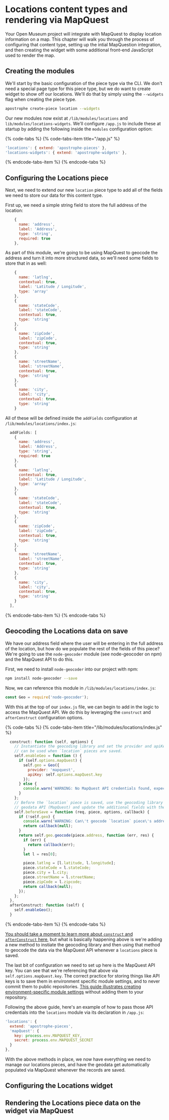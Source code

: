 # Locations content types and rendering via MapQuest

Your Open Museum project will integrate with MapQuest to display location information on a map. This chapter will walk you through the process of configuring that content type, setting up the intial MapQuestion integration, and then creating the widget with some additional front-end JavaScript used to render the map.

## Creating the modules

We'll start by the basic configuration of the piece type via the CLI. We don't need a special page type for this piece type, but we do want to create widget to show off our locations. We'll do that by simply using the `--widgets` flag when creating the piece type.

```bash
apostrophe create-piece location --widgets
```

Our new modules now exist at `/lib/modules/locations` and `lib/modules/locations-widgets`. We'll configure `/app.js` to include these at startup by adding the following inside the `modules` configuration option:

{% code-tabs %}
{% code-tabs-item title="/app.js" %}
```javascript
'locations': { extend: 'apostrophe-pieces' },
'locations-widgets': { extend: 'apostrophe-widgets' },
```
{% endcode-tabs-item %}
{% endcode-tabs %}

## Configuring the Locations piece

Next, we need to extend our new `location` piece type to add all of the fields we need to store our data for this content type.

First up, we need a simple string field to store the full address of the location:

```javascript
    {
      name: 'address',
      label: 'Address',
      type: 'string',
      required: true
    },
```

As part of this module, we're going to be using MapQuest to geocode the address and turn it into more structured data, so we'll need some fields to store that in as well:

```javascript
    {
      name: 'latlng',
      contextual: true,
      label: 'Latitude / Longitude',
      type: 'array'
    },
    {
      name: 'stateCode',
      label: 'stateCode',
      contextual: true,
      type: 'string'
    },
    {
      name: 'zipCode',
      label: 'zipCode',
      contextual: true,
      type: 'string'
    },
    {
      name: 'streetName',
      label: 'streetName',
      contextual: true,
      type: 'string'
    },
    {
      name: 'city',
      label: 'city',
      contextual: true,
      type: 'string'
    }
```

All of these will be defined inside the `addFields` configuration at `/lib/modules/locations/index.js`:

```javascript
  addFields: [
    {
      name: 'address',
      label: 'Address',
      type: 'string',
      required: true
    },
    {
      name: 'latlng',
      contextual: true,
      label: 'Latitude / Longitude',
      type: 'array'
    },
    {
      name: 'stateCode',
      label: 'stateCode',
      contextual: true,
      type: 'string'
    },
    {
      name: 'zipCode',
      label: 'zipCode',
      contextual: true,
      type: 'string'
    },
    {
      name: 'streetName',
      label: 'streetName',
      contextual: true,
      type: 'string'
    },
    {
      name: 'city',
      label: 'city',
      contextual: true,
      type: 'string'
    }
  ],

```
{% endcode-tabs-item %}
{% endcode-tabs %}

## Geocoding the Locations data on save

We have our address field where the user will be entering in the full address of the location, but how do we populate the rest of the fields of this piece? We're going to use the `node-geocoder` module (see node-geocoder on npm) and the MapQuest API to do this.

First, we need to install `node-geocoder` into our project with npm:

```bash
npm install node-geocoder --save
```

Now, we can reference this module in `/lib/modules/locations/index.js`:

```javascript
const Geo = require('node-geocoder');
```

With this at the top of our `index.js` file, we can begin to add in the logic to access the MapQuest API. We do this by leveraging the `construct` and `afterConstruct` configuration options.

{% code-tabs %}
{% code-tabs-item title="/lib/modules/locations/index.js" %}
```javascript
  construct: function (self, options) {
    // Instantiate the geocoding library and set the provider and apiKey options so it
    // can be used when `location` pieces are saved.
    self.enableGeo = function () {
      if (self.options.mapQuest) {
        self.geo = Geo({
          provider: 'mapquest',
          apiKey: self.options.mapQuest.key
        });
      } else {
        console.warn('WARNING: No MapQuest API credentials found, expected as part of the `locations` piece type\'s options. See the README for information about where to put these options and see https://developer.mapquest.com/documentation/open/ for generating a MapQuest key/secret');
      }
    };
    // Before the `location` piece is saved, use the geocoding library to call the 
    // geodata API (MapQuest) and update the additional fields with the geocoded location data.
    self.beforeSave = function (req, piece, options, callback) {
      if (!self.geo) {
        console.warn('WARNING: Can\'t geocode `location` piece\'s address field, maps will not be rendered');
        return callback(null);
      }
      return self.geo.geocode(piece.address, function (err, res) {
        if (err) {
          return callback(err);
        }
        let l = res[0];

        piece.latlng = [l.latitude, l.longitude];
        piece.stateCode = l.stateCode;
        piece.city = l.city;
        piece.streetName = l.streetName;
        piece.zipCode = l.zipcode;
        return callback(null);
      });
    };
  },
  afterConstruct: function (self) {
    self.enableGeo();
  }
```
{% endcode-tabs-item %}
{% endcode-tabs %}

[You should take a moment to learn more about `construct` and `afterConstruct` here](https://docs.apostrophecms.org/apostrophe/technical-overviews/how-apostrophe-starts-up#initialization-of-an-individual-module), but what is basically happening above is we're adding a new method to instiate the geocoding library and then using that method to geocode the data via the MapQuest API whenever a `locations` piece is saved.

The last bit of configuration we need to set up here is the MapQuest API key. You can see that we're referencing that above via `self.options.mapQuest.key`. The correct practice for storing things like API keys is to save them in environment specific module settings, and to never commit them to public repositories. [This guide illustrates creating environment-specific module settings](https://apostrophecms.org/docs/tutorials/getting-started/settings.html#changing-the-value-for-a-specific-server-only) without adding them to your repository.

Following the above guide, here's an example of how to pass those API credentials into the `locations` module via its declaration in `/app.js`:

```javascript
'locations': {
  extend: 'apostrophe-pieces',
  'mapQuest': {
    key: process.env.MAPQUEST_KEY,
    secret: process.env.MAPQUEST_SECRET
  }
},
```

With the above methods in place, we now have everything we need to manage our locations pieces, and have the geodata get automatically populated via MapQuest whenever the records are saved.

## Configuring the Locations widget


## Rendering the Locations piece data on the widget via MapQuest

